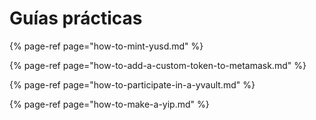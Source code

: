 # Guías prácticas

{% page-ref page="how-to-mint-yusd.md" %}

{% page-ref page="how-to-add-a-custom-token-to-metamask.md" %}

{% page-ref page="how-to-participate-in-a-yvault.md" %}

{% page-ref page="how-to-make-a-yip.md" %}
